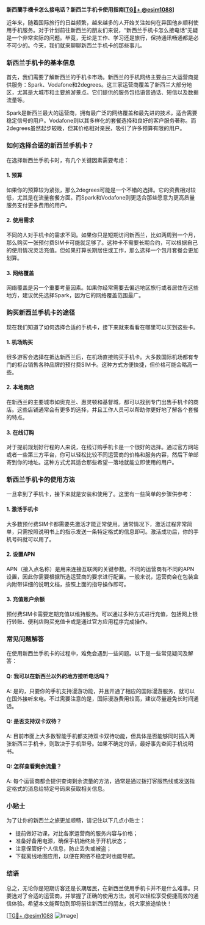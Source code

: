 **新西蘭手機卡怎么接电话？新西兰手机卡使用指南[[TG💪+ @esim1088](https://t.me/s/esim1088)]**

近年来，随着国际旅行的日益频繁，越来越多的人开始关注如何在异国他乡顺利使用手机服务。对于计划前往新西兰的朋友们来说，“新西兰手机卡怎么接电话”无疑是一个非常实际的问题。毕竟，无论是工作、学习还是旅行，保持通讯畅通都是必不可少的。今天，我们就来聊聊新西兰手机卡的那些事儿。

### 新西兰手机卡的基本信息

首先，我们需要了解新西兰的手机卡市场。新西兰的手机网络主要由三大运营商提供服务：Spark、Vodafone和2degrees。这三家运营商覆盖了新西兰大部分地区，尤其是大城市和主要旅游景点。它们提供的服务包括语音通话、短信以及数据流量等。

Spark是新西兰最大的运营商，拥有最广泛的网络覆盖和最先进的技术，适合需要稳定信号的用户。Vodafone则以其多样化的套餐选择和良好的客户服务著称。而2degrees虽然起步较晚，但其价格相对亲民，吸引了许多预算有限的用户。

### 如何选择合适的新西兰手机卡？

在选择新西兰手机卡时，有几个关键因素需要考虑：

#### 1. **预算**
   如果你的预算较为紧张，那么2degrees可能是一个不错的选择。它的资费相对较低，尤其是在流量套餐方面。而Spark和Vodafone则更适合那些愿意为更高质量服务支付更多费用的用户。

#### 2. **使用需求**
   不同的人对手机卡的需求不同。如果你只是短期访问新西兰，比如两周到一个月，那么购买一张预付费SIM卡可能就足够了。这种卡不需要长期合约，可以根据自己的使用情况灵活充值。但如果打算长期居住或工作，那么选择一个包月套餐会更加划算。

#### 3. **网络覆盖**
   网络覆盖是另一个重要考量因素。如果你经常需要去偏远地区旅行或者居住在这些地方，建议优先选择Spark，因为它的网络覆盖范围最广。

### 购买新西兰手机卡的途径

现在我们知道了如何选择合适的手机卡，接下来就来看看在哪里可以买到这些卡。

#### 1. **机场购买**
   很多游客会选择在抵达新西兰后，在机场直接购买手机卡。大多数国际机场都有专门的柜台销售各种品牌的预付费SIM卡。这种方式方便快捷，但价格可能会略高一些。

#### 2. **本地商店**
   在新西兰的主要城市如奥克兰、惠灵顿和基督城，都可以找到专门出售手机卡的商店。这些店铺通常会有更多的选择，并且工作人员可以帮助你更好地了解各个套餐的特点。

#### 3. **在线订购**
   对于提前规划好行程的人来说，在线订购手机卡是一个很好的选择。通过官方网站或者一些第三方平台，你可以轻松比较不同运营商的价格和服务内容，然后下单邮寄到你的地址。这种方式尤其适合那些希望一落地就能立即使用的用户。

### 新西兰手机卡的使用方法

一旦拿到了手机卡，接下来就是安装和使用了。这里有一些简单的步骤供参考：

#### 1. **激活手机卡**
   大多数预付费SIM卡都需要先激活才能正常使用。通常情况下，激活过程非常简单，只需按照说明书上的指示发送一条特定格式的信息即可。激活成功后，你的手机号码就可以用了。

#### 2. **设置APN**
   APN（接入点名称）是用来连接互联网的关键参数。不同的运营商有不同的APN设置，因此你需要根据所选运营商的要求进行配置。一般来说，运营商会在包装盒内附带详细的说明文档，按照上面的指导操作即可。

#### 3. **充值账户余额**
   预付费SIM卡需要定期充值以维持服务。可以通过多种方式进行充值，包括网上银行转账、便利店购买充值卡或是通过官方应用程序完成操作。

### 常见问题解答

在使用新西兰手机卡的过程中，难免会遇到一些问题。以下是一些常见疑问及解答：

#### Q: 我可以在新西兰以外的地方接听电话吗？
A: 是的，只要你的手机支持漫游功能，并且开通了相应的国际漫游服务，就可以在国外接听来电。不过需要注意的是，国际漫游费用较高，建议尽量避免长时间通话。

#### Q: 是否支持双卡双待？
A: 目前市面上大多数智能手机都支持双卡双待功能，但具体是否能够同时插入两张新西兰手机卡，则取决于手机型号。如果不确定的话，最好事先查阅手机说明书。

#### Q: 怎样查看剩余流量？
A: 每个运营商都会提供查询剩余流量的方法，通常是通过拨打客服热线或发送指定格式的消息给特定号码来获取相关信息。

### 小贴士

为了让你的新西兰之旅更加顺畅，请记住以下几点小贴士：

- 提前做好功课，对比各家运营商的服务内容与价格；
- 准备好备用电源，确保手机始终处于开机状态；
- 注意保管好个人信息，防止丢失或被盗；
- 下载离线地图应用，以便在网络不稳定时也能导航。

### 结语

总之，无论你是短期访客还是长期居民，在新西兰使用手机卡并不是什么难事。只要选对了合适的运营商，并掌握了正确的使用方法，就可以轻松享受便捷高效的通信体验。希望本文能帮助到即将前往新西兰的朋友，祝大家旅途愉快！

[[TG💪+ @esim1088](https://t.me/s/esim1088) ![Image](https://i.postimg.cc/4NQfJmqS/Snipaste-2025-05-13-00-14-12.png)]